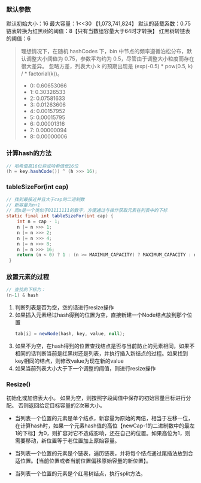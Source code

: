 ### 默认参数
默认初始大小：16
最大容量：1<<30 【1,073,741,824】
默认的装载系数：0.75
链表转换为红黑树的阈值：8【只有当数组容量大于64时才转换】
红黑树转链表的阈值：6

>理想情况下，在随机 hashCodes 下，bin 中节点的频率遵循泊松分布，默认调整大小阈值为 0.75，参数平均约为 0.5，尽管由于调整大小粒度而存在很大差异。 忽略方差，列表大小 k 的预期出现是 (exp(-0.5) * pow(0.5, k) / * factorial(k))。
>
>* 0:    0.60653066
>* 1:    0.30326533
>* 2:    0.07581633
>* 3:    0.01263606
>* 4:    0.00157952
>* 5:    0.00015795
>* 6:    0.00001316
>* 7:    0.00000094
>* 8:    0.00000006

### 计算hash的方法
```java
// 哈希值高16位异或哈希值低16位
(h = key.hashCode()) ^ (h >>> 16);
```

### tableSizeFor(int cap)
```java
// 找到最接近并且大于cap的二进制数
// 新容量为n+1
// 而n是一个类似于01111111的数字，方便通过与操作获取元素在列表中的下标
static final int tableSizeFor(int cap) {
    int n = cap - 1;
    n |= n >>> 1;
    n |= n >>> 2;
    n |= n >>> 4;
    n |= n >>> 8;
    n |= n >>> 16;
    return (n < 0) ? 1 : (n >= MAXIMUM_CAPACITY) ? MAXIMUM_CAPACITY : n + 1;
 }
```

### 放置元素的过程
```java
// 查找的下标为：
(n-1) & hash
```

1. 判断列表是否为空，空的话进行resize操作
2. 如果插入元素经过hash得到的位置为空，直接新建一个Node结点放到那个位置
	```java
	tab[i] = newNode(hash, key, value, null);
	```
3. 如果不为空，在hash得到的位置查找结点是否与当前防止的元素相同，如果不相同的话判断当前是红黑树还是列表，并执行插入新结点的过程。如果找到key相同的结点，则修改value为现在新的value
4. 如果当前列表大小大于下一个调整的阈值，则进行resize操作

### Resize()
初始化或加倍表大小。 如果为空，则按照字段阈值中保存的初始容量目标进行分配。 否则返回给定目标容量的2次幂大小。

- 当列表一个位置的元素是单个结点，新容量为原始的两倍，相当于左移一位，在计算hash时，如果一个元素hash值的高位【newCap-1的二进制数中的最左1的下标】为0，则扩容对它不造成影响，还在自己的位置。如果高位为1，则需要移动，新位置等于老位置加上原始容量。

- 当列表一个位置的元素是个链表，遍历链表，并将每个结点通过尾插法放到合适位置。【当前位置或者当前位置偏移原始容量的新位置】。

- 当列表一个位置的元素是个红黑树结点，执行split方法。